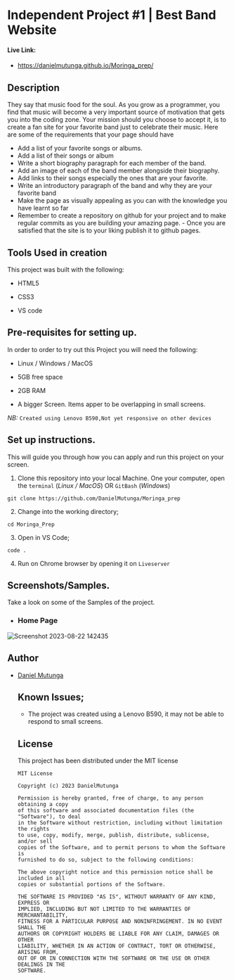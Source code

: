 # Independent Project #1 | Best Band Website

#### Live Link:
- https://danielmutunga.github.io/Moringa_prep/
## Description
They say that music food for the soul. As you grow as a programmer, you find that music will become a very important source of motivation that gets you into the coding zone. Your mission should you choose to accept it, is to create a fan site for your favorite band just to celebrate their music. Here are some of the requirements that your page should have

- Add a list of your favorite songs or albums.
- Add a list of their songs or album
- Write a short biography paragraph for each member of the band.
- Add an image of each of the band member alongside their biography.
- Add links to their songs especially the ones that are your favorite. 
- Write an introductory paragraph of the band and why they are your favorite band
- Make the page as visually appealing as you can with the knowledge you have learnt so far
- Remember to create a repository on github for your project and to make regular commits as you are building your amazing page. - Once you are satisfied that the site is to your liking publish it to github pages.

## Tools Used in creation

This project was built with the following:

- HTML5

- CSS3

- VS code 

## Pre-requisites for setting up.

In order to order to try out this Project you will need the following:

- Linux / Windows / MacOS

- 5GB free space

- 2GB RAM

- A bigger Screen. Items apper to be overlapping in small screens.

*NB:* `Created using Lenovo B590,Not yet responsive on other devices`

## Set up instructions.

This will guide you through how you can apply and run this project on your screen.

1. Clone this repository into your local Machine. One your computer, open the `terminal` (*Linux / MacOS*) OR `GitBash` (*Windows*)

```
git clone https://github.com/DanielMutunga/Moringa_prep
```
2. Change into the working directory;

```
cd Moringa_Prep
```
3. Open in VS Code;
```
code .
```
4. Run on Chrome browser by opening it on `Liveserver`

## Screenshots/Samples.

Take a look on some of the Samples of the project.
  - ### Home Page
![Screenshot 2023-08-22 142435](https://github.com/DanielMutunga/Moringa_prep/assets/122822041/10fd742d-3a53-4af7-a95c-8cb15e2952a3)

## Author

- [Daniel Mutunga](https://github.com/DanielMutunga)

  ## Known Issues;

  - The project was created using a Lenovo B590, it may not be able to respond to small screens.
 
  ## License

  This project has been distributed under the MIT license

  ```
  MIT License

  Copyright (c) 2023 DanielMutunga

  Permission is hereby granted, free of charge, to any person obtaining a copy
  of this software and associated documentation files (the "Software"), to deal
  in the Software without restriction, including without limitation the rights
  to use, copy, modify, merge, publish, distribute, sublicense, and/or sell
  copies of the Software, and to permit persons to whom the Software is
  furnished to do so, subject to the following conditions:

  The above copyright notice and this permission notice shall be included in all
  copies or substantial portions of the Software.

  THE SOFTWARE IS PROVIDED "AS IS", WITHOUT WARRANTY OF ANY KIND, EXPRESS OR
  IMPLIED, INCLUDING BUT NOT LIMITED TO THE WARRANTIES OF MERCHANTABILITY,
  FITNESS FOR A PARTICULAR PURPOSE AND NONINFRINGEMENT. IN NO EVENT SHALL THE
  AUTHORS OR COPYRIGHT HOLDERS BE LIABLE FOR ANY CLAIM, DAMAGES OR OTHER
  LIABILITY, WHETHER IN AN ACTION OF CONTRACT, TORT OR OTHERWISE, ARISING FROM,
  OUT OF OR IN CONNECTION WITH THE SOFTWARE OR THE USE OR OTHER DEALINGS IN THE
  SOFTWARE.
  ```

